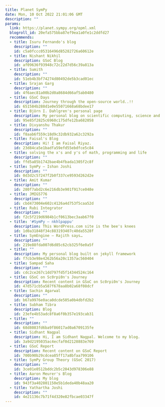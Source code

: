 ```yaml
---
title: Planet SymPy
date: Mon, 10 Oct 2022 21:01:06 GMT
description: ""
params:
  link: https://planet.sympy.org/opml.xml
  blogroll_id: 20efa575bba87ef9ea1a0fe1c2ddfd27
  recommends:
  - title: Isuru Fernando's blog
    description: ""
    id: c5a0fccc05316496d85282726a60612e
  - title: Nishant Nikhil
    description: GSoC Blog
    id: af09636f93948c72c22d7d56c39a813a
  - title: Sumith
    description: ""
    id: 51eb4b3bf74274d80492de5b3cad01ec
  - title: Srajan Garg
    description: ""
    id: 4f6aec81a00b2d0a8684d66af5ab0480
  - title: GSoC Days
    description: Journey through the open-source world..!!
    id: 651584b288d1e0e55071668a68bdee17
  - title: Björn I. Dahlgren's personal page
    description: My personal blog on scientific computing, science and related topics
    id: 95e85f2825c6960c175dfe12ba682058
  - title: Divyanshu Thakur
    description: ""
    id: f8aab6f559c18d9c32db932a62c3292a
  - title: Faisal's Blog
    description: Hi! I am Faisal Riyaz.
    id: 23d84ca5e1badfa59efd55ebdfce5c84
  - title: solving the x's and y's of math, programming and life
    description: ""
    id: ffd5a85b1742bae4b4fbada1305f2c8f
  - title: SymPy – Ishan Joshi
    description: ""
    id: 0d3d2c57247f2b0f337ce9593d262d2e
  - title: Amit Kumar
    description: ""
    id: 280f7abd2c6e216db3e901f917ce048e
  - title: JMIG5776
    description: ""
    id: cbd473004e602c4126a4d753f5caa52d
  - title: Rubi Integrator
    description: ""
    id: f2c5f219d6984b1cf0613bec3aab67f0
  - title: '#SymPy – nkhlpappu'
    description: This WordPress.com site is the bee's knees
    id: 1d0a31848f34c883193407c40da5528f
  - title: SymEngine – Rajith says…
    description: ""
    id: 219e88fda007d6d85c62cb325f6e0a5f
  - title: ""
    description: My personal blog built on jekyll framework
    id: f7cb3e98e4262b56a20c1357ac560404
  - title: Sampad Saha
    description: ""
    id: cdc2ce267c1dd797fd5f14344524c164
  - title: GSoC on Sc0rpi0n's Journey
    description: Recent content in GSoC on Sc0rpi0n's Journey
    id: 47d571cb5a587f678aa8b02a68f08dcf
  - title: Sachin Agarwal
    description: ""
    id: b67a9976e0aca0dcde505a0b4dbfd2b2
  - title: Subham Tibra
    description: Blog
    id: 23efe4b53adc8f8a6f0b357e193cab31
  - title: ""
    description: ""
    id: 68d8083fd6ba9f86017ad0a6709135fe
  - title: Sidhant Nagpal
    description: Hi, I am Sidhant Nagpal. Welcome to my blog.
    id: 3a9d2195035ac4ecfaf0d2128883e769
  - title: GSoC Report
    description: Recent content on GSoC Report
    id: 700b90b29cdcea85ff17a8bfaa799106
  - title: SymPy Group Theory (GSoC 2017)
    description: ""
    id: 3ce01e0512bddc2b5c2043d978306e88
  - title: Aaron Meurer's Blog
    description: My blog
    id: 943f3a402801150e5b1deda40b48aa20
  - title: Yathartha Joshi
    description: ""
    id: 4e21136c7b71f4d320e82fbcae03347f
---
```

